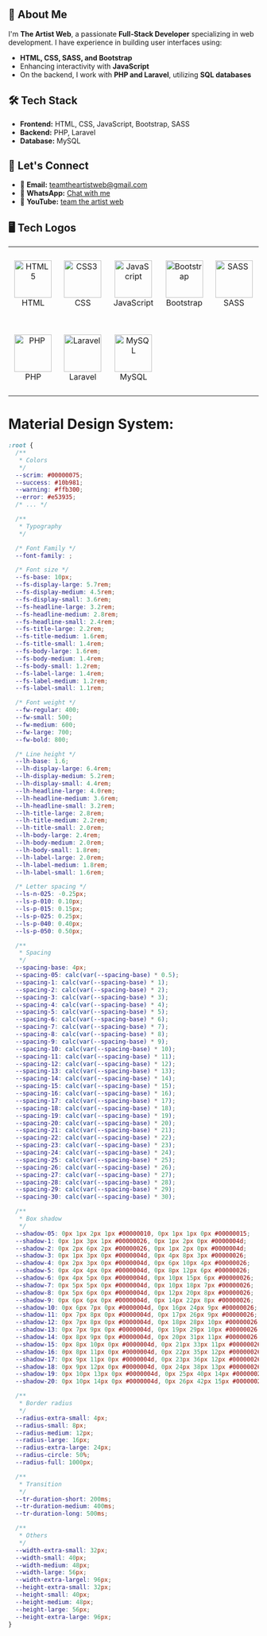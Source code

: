 ## 🚀 About Me

I'm **The Artist Web**, a passionate **Full-Stack Developer** specializing in web development. I have experience in building user interfaces using:

- **HTML, CSS, SASS, and Bootstrap**
- Enhancing interactivity with **JavaScript**
- On the backend, I work with **PHP and Laravel**, utilizing **SQL databases**

## 🛠️ Tech Stack

- **Frontend:** HTML, CSS, JavaScript, Bootstrap, SASS
- **Backend:** PHP, Laravel
- **Database:** MySQL

## 👯️ Let's Connect

- 📩 **Email:** [teamtheartistweb@gmail.com](mailto:teamtheartistweb@gmail.com)
- 📱 **WhatsApp:** [Chat with me](https://wa.me/message/YEX6SYAH54GFC1)
- 🎥 **YouTube:** [team the artist web](https://www.youtube.com/@teamtheartistweb)

## 🖥️ Tech Logos

<table align="center">
  <tr>
    <td align="center" height="150" width="150">
      <img src="https://github.com/the-artist-web/before-web-me/raw/main/public/image/html.png" alt="HTML5" width="75" height="75"/>
      <br>HTML
    </td>
    <td align="center" height="150" width="150">
      <img src="https://github.com/the-artist-web/before-web-me/raw/main/public/image/css.png" alt="CSS3" width="75" height="75"/>
      <br>CSS
    </td>
    <td align="center" height="150" width="150">
      <img src="https://github.com/the-artist-web/before-web-me/raw/main/public/image/javaScript.png" alt="JavaScript" width="75" height="75"/>
      <br>JavaScript
    </td>
    <td align="center" height="150" width="150">
      <img src="https://github.com/the-artist-web/before-web-me/raw/main/public/image/bootstrap.png" alt="Bootstrap" width="75" height="75"/>
      <br>Bootstrap
    </td>
    <td align="center" height="150" width="150">
      <img src="https://github.com/the-artist-web/before-web-me/raw/main/public/image/sass.png" alt="SASS" width="75" height="75"/>
      <br>SASS
    </td>
<!--     <td align="center" height="150" width="150">
      <img src="https://github.com/the-artist-web/before-web-me/raw/main/public/image/tailwindcss.png" alt="Tailwind CSS" width="75" height="75"/>
      <br>Tailwind CSS
    </td> -->
  </tr>
  
  <!-- <tr>
    <td align="center" height="150" width="150">
      <img src="https://github.com/the-artist-web/before-web-me/raw/main/public/image/typeScript.png" alt="TypeScript" width="75" height="75"/>
      <br>TypeScript
    </td>
    <td align="center" height="150" width="150">
      <img src="https://github.com/the-artist-web/before-web-me/raw/main/public/image/react.png" alt="React.js" width="75" height="75"/>
      <br>React.js
    </td>
    <td align="center" height="150" width="150">
      <img src="https://github.com/the-artist-web/before-web-me/raw/main/public/image/next.png" alt="Next.js" width="75" height="75"/>
      <br>Next.js
    </td>
    <td align="center" height="150" width="150">
      <img src="https://static.wikia.nocookie.net/logopedia/images/a/a5/GSAP_2023.svg/revision/latest/scale-to-width-down/300?cb=20231024190052" alt="GSAP" width="75" height="50"/>
      <br>GSAP
    </td>
  </tr> -->
  
  <tr>
    <td align="center" height="150" width="150">
      <img src="https://github.com/the-artist-web/before-web-me/raw/main/public/image/php.png" alt="PHP" width="75" height="75"/>
      <br>PHP
    </td>
    <td align="center" height="150" width="150">
      <img src="https://github.com/the-artist-web/before-web-me/raw/main/public/image/laravel.png" alt="Laravel" width="75" height="75"/>
      <br>Laravel
    </td>
    <td align="center" height="150" width="150">
      <img src="https://github.com/the-artist-web/before-web-me/raw/main/public/image/mysql.png" alt="MySQL" width="75" height="75"/>
      <br>MySQL
    </td>
  </tr>
</table>

<h1>Material Design System:</h1>

```css
:root {
  /**
   * Colors
   */
  --scrim: #00000075;
  --success: #10b981;
  --warning: #ffb300;
  --error: #e53935;
  /* ... */

  /**
   * Typography
   */

  /* Font Family */
  --font-family: ;

  /* Font size */
  --fs-base: 10px;
  --fs-display-large: 5.7rem;
  --fs-display-medium: 4.5rem;
  --fs-display-small: 3.6rem;
  --fs-headline-large: 3.2rem;
  --fs-headline-medium: 2.8rem;
  --fs-headline-small: 2.4rem;
  --fs-title-large: 2.2rem;
  --fs-title-medium: 1.6rem;
  --fs-title-small: 1.4rem;
  --fs-body-large: 1.6rem;
  --fs-body-medium: 1.4rem;
  --fs-body-small: 1.2rem;
  --fs-label-large: 1.4rem;
  --fs-label-medium: 1.2rem;
  --fs-label-small: 1.1rem;

  /* Font weight */
  --fw-regular: 400;
  --fw-small: 500;
  --fw-medium: 600;
  --fw-large: 700;
  --fw-bold: 800;

  /* Line height */
  --lh-base: 1.6;
  --lh-display-large: 6.4rem;
  --lh-display-medium: 5.2rem;
  --lh-display-small: 4.4rem;
  --lh-headline-large: 4.0rem;
  --lh-headline-medium: 3.6rem;
  --lh-headline-small: 3.2rem;
  --lh-title-large: 2.8rem;
  --lh-title-medium: 2.2rem;
  --lh-title-small: 2.0rem;
  --lh-body-large: 2.4rem;
  --lh-body-medium: 2.0rem;
  --lh-body-small: 1.8rem;
  --lh-label-large: 2.0rem;
  --lh-label-medium: 1.8rem;
  --lh-label-small: 1.6rem;

  /* Letter spacing */
  --ls-n-025: -0.25px;
  --ls-p-010: 0.10px;
  --ls-p-015: 0.15px;
  --ls-p-025: 0.25px;
  --ls-p-040: 0.40px;
  --ls-p-050: 0.50px;

  /**
   * Spacing
   */
  --spacing-base: 4px;
  --spacing-05: calc(var(--spacing-base) * 0.5);
  --spacing-1: calc(var(--spacing-base) * 1);
  --spacing-2: calc(var(--spacing-base) * 2);
  --spacing-3: calc(var(--spacing-base) * 3);
  --spacing-4: calc(var(--spacing-base) * 4);
  --spacing-5: calc(var(--spacing-base) * 5);
  --spacing-6: calc(var(--spacing-base) * 6);
  --spacing-7: calc(var(--spacing-base) * 7);
  --spacing-8: calc(var(--spacing-base) * 8);
  --spacing-9: calc(var(--spacing-base) * 9);
  --spacing-10: calc(var(--spacing-base) * 10);
  --spacing-11: calc(var(--spacing-base) * 11);
  --spacing-12: calc(var(--spacing-base) * 12);
  --spacing-13: calc(var(--spacing-base) * 13);
  --spacing-14: calc(var(--spacing-base) * 14);
  --spacing-15: calc(var(--spacing-base) * 15);
  --spacing-16: calc(var(--spacing-base) * 16);
  --spacing-17: calc(var(--spacing-base) * 17);
  --spacing-18: calc(var(--spacing-base) * 18);
  --spacing-19: calc(var(--spacing-base) * 19);
  --spacing-20: calc(var(--spacing-base) * 20);
  --spacing-21: calc(var(--spacing-base) * 21);
  --spacing-22: calc(var(--spacing-base) * 22);
  --spacing-23: calc(var(--spacing-base) * 23);
  --spacing-24: calc(var(--spacing-base) * 24);
  --spacing-25: calc(var(--spacing-base) * 25);
  --spacing-26: calc(var(--spacing-base) * 26);
  --spacing-27: calc(var(--spacing-base) * 27);
  --spacing-28: calc(var(--spacing-base) * 28);
  --spacing-29: calc(var(--spacing-base) * 29);
  --spacing-30: calc(var(--spacing-base) * 30);

  /**
   * Box shadow
   */
  --shadow-05: 0px 1px 2px 1px #00000010, 0px 1px 1px 0px #00000015;
  --shadow-1: 0px 1px 3px 1px #00000026, 0px 1px 2px 0px #0000004d;
  --shadow-2: 0px 2px 6px 2px #00000026, 0px 1px 2px 0px #0000004d;
  --shadow-3: 0px 1px 3px 0px #0000004d, 0px 4px 8px 3px #00000026;
  --shadow-4: 0px 2px 3px 0px #0000004d, 0px 6px 10px 4px #00000026;
  --shadow-5: 0px 4px 4px 0px #0000004d, 0px 8px 12px 6px #00000026;
  --shadow-6: 0px 4px 5px 0px #0000004d, 0px 10px 15px 6px #00000026;
  --shadow-7: 0px 5px 5px 0px #0000004d, 0px 10px 18px 7px #00000026;
  --shadow-8: 0px 5px 6px 0px #0000004d, 0px 12px 20px 8px #00000026;
  --shadow-9: 0px 6px 6px 0px #0000004d, 0px 14px 22px 8px #00000026;
  --shadow-10: 0px 6px 7px 0px #0000004d, 0px 16px 24px 9px #00000026;
  --shadow-11: 0px 7px 8px 0px #0000004d, 0px 17px 26px 9px #00000026;
  --shadow-12: 0px 7px 8px 0px #0000004d, 0px 18px 28px 10px #00000026;
  --shadow-13: 0px 7px 9px 0px #0000004d, 0px 19px 29px 10px #00000026;
  --shadow-14: 0px 8px 9px 0px #0000004d, 0px 20px 31px 11px #00000026;
  --shadow-15: 0px 8px 10px 0px #0000004d, 0px 21px 33px 11px #00000026;
  --shadow-16: 0px 8px 11px 0px #0000004d, 0px 22px 35px 12px #00000026;
  --shadow-17: 0px 9px 11px 0px #0000004d, 0px 23px 36px 12px #00000026;
  --shadow-18: 0px 9px 12px 0px #0000004d, 0px 24px 38px 13px #00000026;
  --shadow-19: 0px 10px 13px 0px #0000004d, 0px 25px 40px 14px #00000026;
  --shadow-20: 0px 10px 14px 0px #0000004d, 0px 26px 42px 15px #00000026;

  /**
   * Border radius
   */
  --radius-extra-small: 4px;
  --radius-small: 8px;
  --radius-medium: 12px;
  --radius-large: 16px;
  --radius-extra-large: 24px;
  --radius-circle: 50%;
  --radius-full: 1000px;

  /**
   * Transition
   */
  --tr-duration-short: 200ms;
  --tr-duration-medium: 400ms;
  --tr-duration-long: 500ms;

  /**
   * Others
   */
  --width-extra-small: 32px;
  --width-small: 40px;
  --width-medium: 48px;
  --width-large: 56px;
  --width-extra-largel: 96px;
  --height-extra-small: 32px;
  --height-small: 40px;
  --height-medium: 48px;
  --height-large: 56px;
  --height-extra-large: 96px;
}
```
